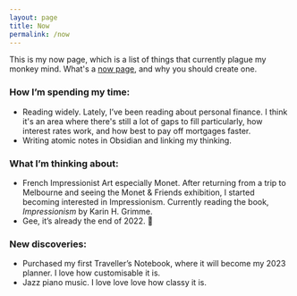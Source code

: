 ```yaml
---
layout: page
title: Now
permalink: /now
---
```


This is my now page, which is a list of things that currently plague my monkey mind. What's a <a href="https://nownownow.com/about">now page</a>, and why you should create one.

### How I’m spending my time:
- Reading widely. Lately, I’ve been reading about personal finance. I think it's an area where there's still a lot of gaps to fill particularly, how interest rates work, and how best to pay off mortgages faster.
- Writing atomic notes in Obsidian and linking my thinking.

### What I’m thinking about:
- French Impressionist Art especially Monet. After returning from a trip to Melbourne and seeing the Monet & Friends exhibition, I started becoming interested in Impressionism. Currently reading the book, *Impressionism* by Karin H. Grimme.
- Gee, it’s already the end of 2022. 🥲

### New discoveries:
- Purchased my first Traveller’s Notebook, where it will become my 2023 planner. I love how customisable it is.
- Jazz piano music. I love love love how classy it is.
